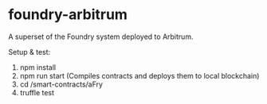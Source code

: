 # foundry-arbitrum

A superset of the Foundry system deployed to Arbitrum.

Setup & test:

1. npm install
2. npm run start (Compiles contracts and deploys them to local blockchain)
3. cd /smart-contracts/aFry
4. truffle test
